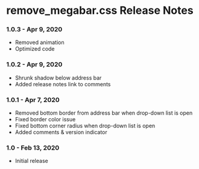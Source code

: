 # remove_megabar.css Release Notes
### 1.0.3 - Apr 9, 2020
* Removed animation
* Optimized code

### 1.0.2 - Apr 9, 2020
* Shrunk shadow below address bar
* Added release notes link to comments

### 1.0.1 - Apr 7, 2020
* Removed bottom border from address bar when drop-down list is open
* Fixed border color issue
* Fixed bottom corner radius when drop-down list is open
* Added comments & version indicator

### 1.0 - Feb 13, 2020
* Initial release
